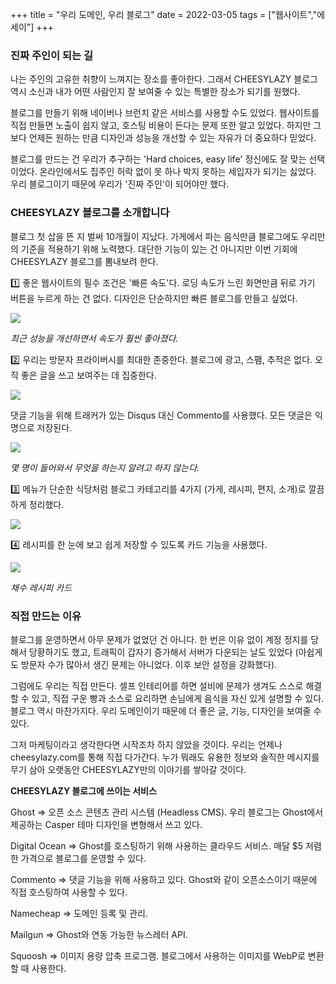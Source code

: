 +++
title = "우리 도메인, 우리 블로그"
date = 2022-03-05
tags = ["웹사이트","에세이"]
+++

### 진짜 주인이 되는 길

나는 주인의 고유한 취향이 느껴지는 장소를 좋아한다. 그래서 CHEESYLAZY 블로그 역시 소신과 내가 어떤 사람인지 잘 보여줄 수 있는 특별한 장소가 되기를 원했다.

블로그를 만들기 위해 네이버나 브런치 같은 서비스를 사용할 수도 있었다. 웹사이트를 직접 만들면 노출이 쉽지 않고, 호스팅 비용이 든다는 문제 또한 알고 있었다. 하지만 그보다 언제든 원하는 만큼 디자인과 성능을 개선할 수 있는 자유가 더 중요하다 믿었다.

블로그를 만드는 건 우리가 추구하는 'Hard choices, easy life' 정신에도 잘 맞는 선택이었다. 온라인에서도 집주인 허락 없이 못 하나 박지 못하는 세입자가 되기는 싫었다. 우리 블로그이기 때문에 우리가 '진짜 주인'이 되어야만 했다.

### CHEESYLAZY 블로그를 소개합니다

블로그 첫 삽을 뜬 지 벌써 10개월이 지났다. 가게에서 파는 음식만큼 블로그에도 우리만의 기준을 적용하기 위해 노력했다. 대단한 기능이 있는 건 아니지만 이번 기회에 CHEESYLAZY 블로그를 뽐내보려 한다.

1️⃣ 좋은 웹사이트의 필수 조건은 '빠른 속도'다. 로딩 속도가 느린 화면만큼 뒤로 가기 버튼을 누르게 하는 건 없다. 디자인은 단순하지만 빠른 블로그를 만들고 싶었다.

![](https://cheesylazy.com/content/images/2022/03/cheesylazy-pagespeed-insights--1-.webp)

*최근 성능을 개선하면서 속도가 훨씬 좋아졌다.*

2️⃣ 우리는 방문자 프라이버시를 최대한 존중한다. 블로그에 광고, 스팸, 추적은 없다. 오직 좋은 글을 쓰고 보여주는 데 집중한다.

![](https://cheesylazy.com/content/images/2022/03/-----1-.webp)

댓글 기능을 위해 트래커가 있는 Disqus 대신 Commento를 사용했다. 모든 댓글은 익명으로 저장된다.

![](https://cheesylazy.com/content/images/2022/03/cheesylazy------1-.webp)

*몇 명이 들어와서 무엇을 하는지 알려고 하지 않는다.*

3️⃣ 메뉴가 단순한 식당처럼 블로그 카테고리를 4가지 (가게, 레시피, 편지, 소개)로 깔끔하게 정리했다.

![](https://cheesylazy.com/content/images/2022/03/-------.webp)

4️⃣ 레시피를 한 눈에 보고 쉽게 저장할 수 있도록 카드 기능을 사용했다.

![](https://cheesylazy.com/content/images/2022/03/-----------1-.webp)

*채수 레시피 카드*

### 직접 만드는 이유

블로그를 운영하면서 아무 문제가 없었던 건 아니다. 한 번은 이유 없이 계정 정지를 당해서 당황하기도 했고, 트래픽이 갑자기 증가해서 서버가 다운되는 날도 있었다 (아쉽게도 방문자 수가 많아서 생긴 문제는 아니었다. 이후 보안 설정을 강화했다).

그럼에도 우리는 직접 만든다. 셀프 인테리어를 하면 설비에 문제가 생겨도 스스로 해결할 수 있고, 직접 구운 빵과 소스로 요리하면 손님에게 음식을 자신 있게 설명할 수 있다. 블로그 역시 마찬가지다. 우리 도메인이기 때문에 더 좋은 글, 기능, 디자인을 보여줄 수 있다.

그저 마케팅이라고 생각한다면 시작조차 하지 않았을 것이다. 우리는 언제나 cheesylazy.com를 통해 직접 다가간다. 누가 뭐래도 유용한 정보와 솔직한 메시지를 무기 삼아 오랫동안 CHEESYLAZY만의 이야기를 쌓아갈 것이다.

**CHEESYLAZY 블로그에 쓰이는 서비스**

Ghost ⇒ 오픈 소스 콘텐츠 관리 시스템 (Headless CMS). 우리 블로그는 Ghost에서 제공하는 Casper 테마 디자인을 변형해서 쓰고 있다.

Digital Ocean ⇒ Ghost를 호스팅하기 위해 사용하는 클라우드 서비스. 매달 $5 저렴한 가격으로 블로그를 운영할 수 있다.

Commento ⇒ 댓글 기능을 위해 사용하고 있다. Ghost와 같이 오픈소스이기 때문에 직접 호스팅하여 사용할 수 있다.

Namecheap => 도메인 등록 및 관리.

Mailgun ⇒ Ghost와 연동 가능한 뉴스레터 API.

Squoosh ⇒ 이미지 용량 압축 프로그램. 블로그에서 사용하는 이미지를 WebP로 변환할 때 사용한다.